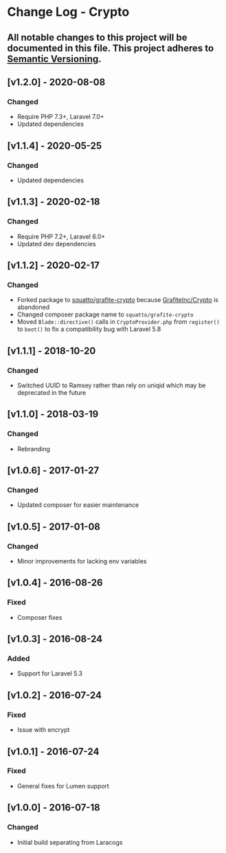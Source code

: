 # Change Log - Crypto
All notable changes to this project will be documented in this file.
This project adheres to [Semantic Versioning](http://semver.org/).
----

## [v1.2.0] - 2020-08-08

### Changed
- Require PHP 7.3+, Laravel 7.0+
- Updated dependencies

## [v1.1.4] - 2020-05-25

### Changed
- Updated dependencies

## [v1.1.3] - 2020-02-18

### Changed
- Require PHP 7.2+, Laravel 6.0+
- Updated dev dependencies

## [v1.1.2] - 2020-02-17

### Changed
- Forked package to [squatto/grafite-crypto](https://github.com/squatto/grafite-crypto)
  because [GrafiteInc/Crypto](https://github.com/GrafiteInc/Crypto) is abandoned
- Changed composer package name to `squatto/grafite-crypto`
- Moved `Blade::directive()` calls in `CryptoProvider.php` from `register()` to `boot()` to fix
  a compatibility bug with Laravel 5.8

## [v1.1.1] - 2018-10-20

### Changed
- Switched UUID to Ramsey rather than rely on uniqid which may be deprecated in the future

## [v1.1.0] - 2018-03-19

### Changed
- Rebranding

## [v1.0.6] - 2017-01-27

### Changed
- Updated composer for easier maintenance

## [v1.0.5] - 2017-01-08

### Changed
- Minor improvements for lacking env variables

## [v1.0.4] - 2016-08-26

### Fixed
- Composer fixes

## [v1.0.3] - 2016-08-24

### Added
- Support for Laravel 5.3

## [v1.0.2] - 2016-07-24

### Fixed
- Issue with encrypt

## [v1.0.1] - 2016-07-24

### Fixed
- General fixes for Lumen support

## [v1.0.0] - 2016-07-18

### Changed
- Initial build separating from Laracogs
